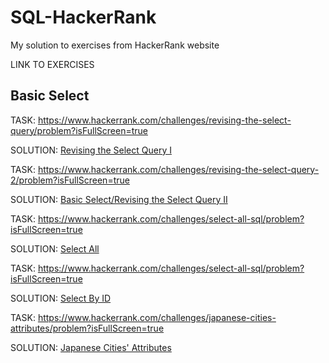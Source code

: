 # SQL-HackerRank
My solution to exercises from HackerRank website

LINK TO EXERCISES

## Basic Select

TASK: https://www.hackerrank.com/challenges/revising-the-select-query/problem?isFullScreen=true

SOLUTION: [Revising the Select Query I](<Basic Select/Revising the Select Query I.sql>)

TASK: https://www.hackerrank.com/challenges/revising-the-select-query-2/problem?isFullScreen=true

SOLUTION: [Basic Select/Revising the Select Query II](<Basic Select/Revising the Select Query II.sql>)

TASK: https://www.hackerrank.com/challenges/select-all-sql/problem?isFullScreen=true

SOLUTION: [Select All](<Basic Select/Select All.sql>)

TASK: https://www.hackerrank.com/challenges/select-all-sql/problem?isFullScreen=true

SOLUTION: [Select By ID](<Basic Select/Select By ID.sql>)

TASK: https://www.hackerrank.com/challenges/japanese-cities-attributes/problem?isFullScreen=true

SOLUTION: [Japanese Cities' Attributes](<Basic Select/Japanese Cities' Attributes.sql>)

